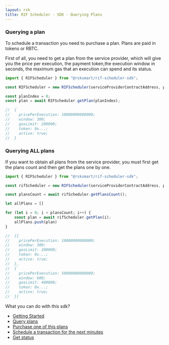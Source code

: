 ```yaml
---
layout: rsk
title: RIF Scheduler - SDK - Querying Plans
---
```


### Querying a plan

To schedule a transaction you need to purchase a plan. Plans are paid in tokens or RBTC.

First of all, you need to get a plan from the service provider, which will give you the price per execution, the payment token,the execution window in seconds, the maximum gas that an execution can spend and its status.

```javascript
import { RIFScheduler } from "@rsksmart/rif-scheduler-sdk";

const RIFScheduler = new RIFScheduler(serviceProviderContractAddress, provider);

const planIndex = 0;
const plan = await RIFScheduler.getPlan(planIndex);

//  {
//    pricePerExecution: 10000000000000;
//    window: 300;
//    gasLimit: 200000;
//    token: 0x...;
//    active: true;
//  }
```

### Querying ALL plans

If you want to obtain all plans from the service provider, you must first get the plans count and then get the plans one by one.

```javascript
import { RIFScheduler } from "@rsksmart/rif-scheduler-sdk";

const rifScheduler = new RIFScheduler(serviceProviderContractAddress, provider);

const plansCount = await rifScheduler.getPlansCount();

let allPlans = []

for (let i = 0; i < plansCount; i++) {
    const plan = await rifScheduler.getPlan(i);
    allPlans.push(plan)
}

//  [{
//    pricePerExecution: 10000000000000;
//    window: 300;
//    gasLimit: 200000;
//    token: 0x...;
//    active: true;
//  },
//  {
//    pricePerExecution: 50000000000000;
//    window: 600;
//    gasLimit: 400000;
//    token: 0x...;
//    active: true;
//  }]
```

What you can do with this sdk?

- [Getting Started](../)
- [Query plans](../query-plans)
- [Purchase one of this plans](../purchasing-plan)
- [Schedule a transaction for the next minutes](../scheduling)
- [Get status](../states)